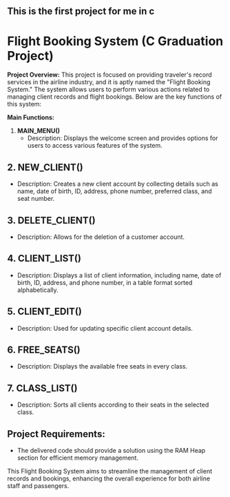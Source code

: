 ## This is the first project for me in c
# Flight Booking System (C Graduation Project)

**Project Overview:**
This project is focused on providing traveler's record services in the airline industry, and it is aptly named the "Flight Booking System." The system allows users to perform various actions related to managing client records and flight bookings. Below are the key functions of this system:

**Main Functions:**
1. **MAIN_MENU()**
   - Description: Displays the welcome screen and provides options for users to access various features of the system.

## 2. **NEW_CLIENT()**
   - Description: Creates a new client account by collecting details such as name, date of birth, ID, address, phone number, preferred class, and seat number.

## 3. **DELETE_CLIENT()**
   - Description: Allows for the deletion of a customer account.

## 4. **CLIENT_LIST()**
   - Description: Displays a list of client information, including name, date of birth, ID, address, and phone number, in a table format sorted alphabetically.

## 5. **CLIENT_EDIT()**
   - Description: Used for updating specific client account details.

## 6. **FREE_SEATS()**
   - Description: Displays the available free seats in every class.

## 7. **CLASS_LIST()**
   - Description: Sorts all clients according to their seats in the selected class.

## **Project Requirements:**
- The delivered code should provide a solution using the RAM Heap section for efficient memory management.


This Flight Booking System aims to streamline the management of client records and bookings, enhancing the overall experience for both airline staff and passengers.
